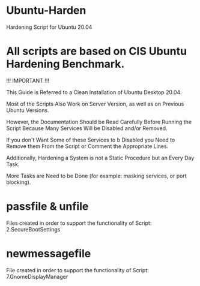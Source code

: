 # Ubuntu-Harden
Hardening Script for Ubuntu 20.04

All scripts are based on CIS Ubuntu Hardening Benchmark.
============================================================================================================================

!!! IMPORTANT !!!

This Guide is Referred to a Clean Installation of Ubuntu Desktop 20.04.

Most of the Scripts Also Work on Server Version, as well as on Previous Ubuntu Versions.

However, the Documentation Should be Read Carefully Before Running the Script Because Many Services Will be
Disabled and/or Removed.

If you don't Want Some of these Services to b Disabled you Need to Remove them From the Script or
Comment the Appropriate Lines.

Additionally, Hardening a System is not a Static Procedure but an Every Day Task.

More Tasks are Need to be Done (for example: masking services, or port blocking).

passfile & unfile
============================================================================================================================
Files created in order to support the functionality of Script: 2.SecureBootSettings


newmessagefile
============================================================================================================================
File created in order to support the functionality of Script: 7.GnomeDisplayManager
